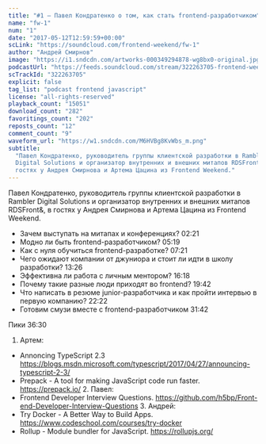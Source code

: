 ```yaml
---
title: "#1 – Павел Кондратенко о том, как стать frontend-разработчиком"
name: "fw-1"
num: "1"
date: "2017-05-12T12:59:59+00:00"
scLink: "https://soundcloud.com/frontend-weekend/fw-1"
author: "Андрей Смирнов"
image: "https://i1.sndcdn.com/artworks-000349294878-wg8bx0-original.jpg"
podcastUrl: "https://feeds.soundcloud.com/stream/322263705-frontend-weekend-fw-1.m4a"
scTrackId: "322263705"
explicit: false
tag_list: "podcast frontend javascript"
license: "all-rights-reserved"
playback_count: "15051"
download_count: "282"
favoritings_count: "202"
reposts_count: "12"
comment_count: "9"
waveform_url: "https://w1.sndcdn.com/M6HVBg8KvWbs_m.png"
subtitle:
  "Павел Кондратенко, руководитель группы клиентской разработки в Rambler
  Digital Solutions и организатор внутренних и внешних митапов RDSFront&, в
  гостях у Андрея Смирнова и Артема Цацина из Frontend Weekend."
---
```


Павел Кондратенко, руководитель группы клиентской разработки в Rambler Digital
Solutions и организатор внутренних и внешних митапов RDSFront&, в гостях у
Андрея Смирнова и Артема Цацина из Frontend Weekend.

- Зачем выступать на митапах и конференциях?
  <timecode sec="141">02:21</timecode>
- Модно ли быть frontend-разработчиком? <timecode sec="319">05:19</timecode>
- Как с нуля обучиться frontend-разработке? <timecode sec="441">07:21</timecode>
- Чего ожидают компании от джуниора и стоит ли идти в школу разработки?
  <timecode sec="806">13:26</timecode>
- Эффективна ли работа с личным ментором? <timecode sec="978">16:18</timecode>
- Почему такие разные люди приходят во frontend?
  <timecode sec="1182">19:42</timecode>
- Что написать в резюме junior-разработчика и как пройти интервью в первую
  компанию? <timecode sec="1342">22:22</timecode>
- Готовим смузи вместе с frontend-разработчиком
  <timecode sec="1902">31:42</timecode>

Пики <timecode sec="2190">36:30</timecode>

1. Артем:

- Annoncing TypeScript 2.3
  <https://blogs.msdn.microsoft.com/typescript/2017/04/27/announcing-typescript-2-3/>
- Prepack - A tool for making JavaScript code run faster. <https://prepack.io/>
  2. Павел:
- Frontend Developer Interview Questions.
  <https://github.com/h5bp/Front-end-Developer-Interview-Questions>
  3. Андрей:
- Try Docker - A Better Way to Build Apps.
  <https://www.codeschool.com/courses/try-docker>
- Rollup - Module bundler for JavaScript. <https://rollupjs.org/>
